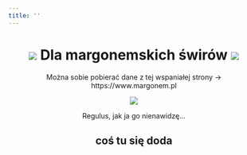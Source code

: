 ```yaml
---
title: ''
---
```


<h1 align="center">
    <img src="https://micc.garmory-cdn.cloud/obrazki/npc/mez/npc249.gif"/>
    Dla margonemskich świrów
    <img src="https://micc.garmory-cdn.cloud/obrazki/npc/mez/npc249.gif"/>
</h1>

<p align="center">
  Można sobie pobierać dane z tej wspaniałej strony -> https://www.margonem.pl
</p>

<p align='center'>
    <img src="https://micc.garmory-cdn.cloud/obrazki/npc/kol/bazyliszek.gif" />
</p>
<p align='center'>
    Regulus, jak ja go nienawidzę...
</p>

<h2 align='center'>coś tu się doda</h2>
